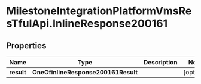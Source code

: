 # MilestoneIntegrationPlatformVmsResTfulApi.InlineResponse200161

## Properties
Name | Type | Description | Notes
------------ | ------------- | ------------- | -------------
**result** | **OneOfinlineResponse200161Result** |  | [optional] 

